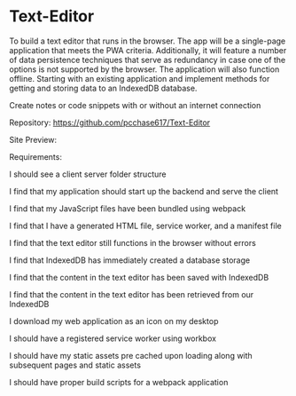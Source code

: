 # Text-Editor
To build a text editor that runs in the browser. The app will be a single-page application that meets the PWA criteria. Additionally, it will feature a number of data persistence techniques that serve as redundancy in case one of the options is not supported by the browser. The application will also function offline. Starting with an existing application and implement methods for getting and storing data to an IndexedDB database.

Create notes or code snippets with or without an internet connection

Repository:
https://github.com/pcchase617/Text-Editor

Site Preview:


Requirements:

I should see a client server folder structure

I find that my application should start up the backend and serve the client

I find that my JavaScript files have been bundled using webpack

I find that I have a generated HTML file, service worker, and a manifest file

I find that the text editor still functions in the browser without errors

I find that IndexedDB has immediately created a database storage

I find that the content in the text editor has been saved with IndexedDB

I find that the content in the text editor has been retrieved from our IndexedDB

I download my web application as an icon on my desktop

I should have a registered service worker using workbox

I should have my static assets pre cached upon loading along with subsequent pages and static assets

I should have proper build scripts for a webpack application